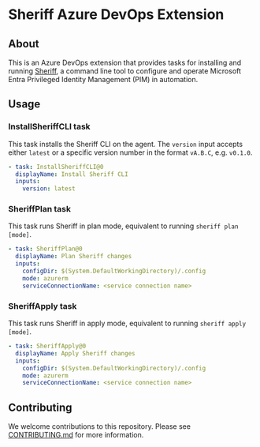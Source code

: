 # Sheriff Azure DevOps Extension

## About

This is an Azure DevOps extension that provides tasks for installing and running
[Sheriff](https://frontierhq.com/products/sheriff), a command line tool to configure
and operate Microsoft Entra Privileged Identity Management (PIM) in automation.

## Usage

### InstallSheriffCLI task

This task installs the Sheriff CLI on the agent. The ``version`` input accepts either
``latest`` or a specific version number in the format ``vA.B.C``, e.g. ``v0.1.0``.

```yaml
- task: InstallSheriffCLI@0
  displayName: Install Sheriff CLI
  inputs:
    version: latest
```

### SheriffPlan task

This task runs Sheriff in plan mode, equivalent to running `sheriff plan [mode]`.

```yaml
- task: SheriffPlan@0
  displayName: Plan Sheriff changes
  inputs:
    configDir: $(System.DefaultWorkingDirectory)/.config
    mode: azurerm
    serviceConnectionName: <service connection name>

```

### SheriffApply task

This task runs Sheriff in apply mode, equivalent to running ``sheriff apply [mode]``.

```yaml
- task: SheriffApply@0
  displayName: Apply Sheriff changes
  inputs:
    configDir: $(System.DefaultWorkingDirectory)/.config
    mode: azurerm
    serviceConnectionName: <service connection name>

```

## Contributing

We welcome contributions to this repository. Please see [CONTRIBUTING.md](https://github.com/frontierhq/sheriff-azure-devops-extension/tree/main/CONTRIBUTING.md) for more information.
